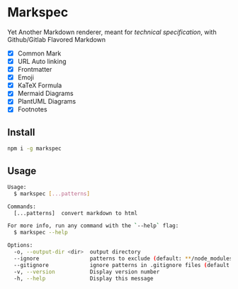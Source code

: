 # Markspec

Yet Another Markdown renderer, meant for _technical specification_, with Github/Gitlab Flavored Markdown

- [x] Common Mark
- [x] URL Auto linking
- [x] Frontmatter
- [x] Emoji
- [x] KaTeX Formula
- [x] Mermaid Diagrams
- [x] PlantUML Diagrams
- [x] Footnotes

## Install

```bash
npm i -g markspec
```

## Usage

```bash
Usage:
  $ markspec [...patterns]

Commands:
  [...patterns]  convert markdown to html

For more info, run any command with the `--help` flag:
  $ markspec --help

Options:
  -o, --output-dir <dir>  output directory
  --ignore                patterns to exclude (default: **/node_modules)
  --gitignore             ignore patterns in .gitignore files (default: true)
  -v, --version           Display version number
  -h, --help              Display this message
```
